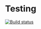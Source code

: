 # Testing
[![Build status](https://ci.appveyor.com/api/projects/status/6bja7qilvdel8rnk/branch/master?svg=true)](https://ci.appveyor.com/project/jannik/testing/branch/master)

